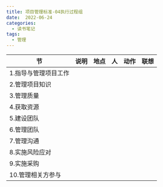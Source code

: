 ```yaml
---
title: 项目管理标准-04执行过程组
date:  2022-06-24
categories:
  - 读书笔记
tags:
  - 管理
---
```


| 节                   | 说明 | 地点 | 人   | 动作 | 联想 |
| -------------------- | ---- | ---- | ---- | ---- | ---- |
| 1.指导与管理项目工作 |      |      |      |      |      |
| 2.管理项目知识       |      |      |      |      |      |
| 3.管理质量           |      |      |      |      |      |
| 4.获取资源           |      |      |      |      |      |
| 5.建设团队           |      |      |      |      |      |
| 6.管理团队           |      |      |      |      |      |
| 7.管理沟通           |      |      |      |      |      |
| 8.实施风险应对       |      |      |      |      |      |
| 9.实施采购           |      |      |      |      |      |
| 10.管理相关方参与    |      |      |      |      |      |

